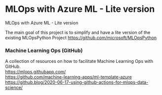 # MLOps with Azure ML - Lite version
MLOps with Azure ML - Lite version <BR>

The main goal of this project is to simplify and have a lite version of the existing MLOpsPython Project https://github.com/microsoft/MLOpsPython


### Machine Learning Ops (GitHub)
A collection of resources on how to facilitate Machine Learning Ops with GitHub.<BR>
https://mlops.githubapp.com/<BR>
https://github.com/machine-learning-apps/ml-template-azure<BR>
https://github.blog/2020-06-17-using-github-actions-for-mlops-data-science/<br>
